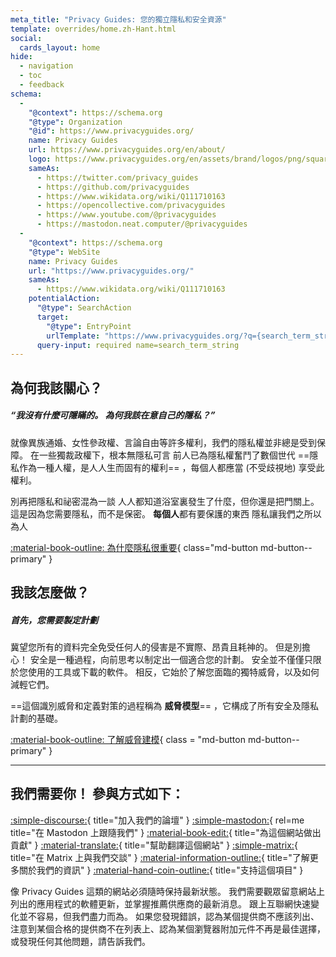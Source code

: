 ```yaml
---
meta_title: "Privacy Guides: 您的獨立隱私和安全資源"
template: overrides/home.zh-Hant.html
social:
  cards_layout: home
hide:
  - navigation
  - toc
  - feedback
schema:
  - 
    "@context": https://schema.org
    "@type": Organization
    "@id": https://www.privacyguides.org/
    name: Privacy Guides
    url: https://www.privacyguides.org/en/about/
    logo: https://www.privacyguides.org/en/assets/brand/logos/png/square/pg-yellow.png
    sameAs:
      - https://twitter.com/privacy_guides
      - https://github.com/privacyguides
      - https://www.wikidata.org/wiki/Q111710163
      - https://opencollective.com/privacyguides
      - https://www.youtube.com/@privacyguides
      - https://mastodon.neat.computer/@privacyguides
  - 
    "@context": https://schema.org
    "@type": WebSite
    name: Privacy Guides
    url: "https://www.privacyguides.org/"
    sameAs:
      - https://www.wikidata.org/wiki/Q111710163
    potentialAction:
      "@type": SearchAction
      target:
        "@type": EntryPoint
        urlTemplate: "https://www.privacyguides.org/?q={search_term_string}"
      query-input: required name=search_term_string
---
```


<!-- markdownlint-disable-next-line -->
## 為何我該關心？

##### “我沒有什麼可隱瞞的。 為何我該在意自己的隱私？”

就像異族通婚、女性參政權、言論自由等許多權利，我們的隱私權並非總是受到保障。 在一些獨裁政權下，根本無隱私可言 前人已為隱私權奮鬥了數個世代 ==隱私作為一種人權，是人人生而固有的權利== ，每個人都應當 (不受歧視地) 享受此權利。

別再把隱私和祕密混為一談 人人都知道浴室裏發生了什麼，但你還是把門關上。 這是因為您需要隱私，而不是保密。 **每個人**都有要保護的東西 隱私讓我們之所以為人

[:material-book-outline: 為什麼隱私很重要](basics/why-privacy-matters.md){ class="md-button md-button--primary" }

## 我該怎麼做？

##### 首先，您需要製定計劃

冀望您所有的資料完全免受任何人的侵害是不實際、昂貴且耗神的。 但是別擔心！ 安全是一種過程，向前思考以制定出一個適合您的計劃。 安全並不僅僅只限於您使用的工具或下載的軟件。 相反，它始於了解您面臨的獨特威脅，以及如何減輕它們。

==這個識別威脅和定義對策的過程稱為 **威脅模型**== ，它構成了所有安全及隱私計劃的基礎。

[:material-book-outline: 了解威脅建模](basics/threat-modeling.md){ class = "md-button md-button--primary" }

---

## 我們需要你！ 參與方式如下：

[:simple-discourse:](https://discuss.privacyguides.net){ title="加入我們的論壇" }
[:simple-mastodon:](https://mastodon.neat.computer/@privacyguides){ rel=me title="在 Mastodon 上跟隨我們" }
[:material-book-edit:](https://github.com/privacyguides/privacyguides.org){ title="為這個網站做出貢獻" }
[:material-translate:](https://matrix.to/#/#pg-i18n:aragon.sh){ title="幫助翻譯這個網站" }
[:simple-matrix:](https://matrix.to/#/#privacyguides:matrix.org){ title="在 Matrix 上與我們交談" }
[:material-information-outline:](about/index.md){ title="了解更多關於我們的資訊" }
[:material-hand-coin-outline:](about/donate.md){ title="支持這個項目" }

像 Privacy Guides 這類的網站必須隨時保持最新狀態。 我們需要觀眾留意網站上列出的應用程式的軟體更新，並掌握推薦供應商的最新消息。 跟上互聯網快速變化並不容易，但我們盡力而為。 如果您發現錯誤，認為某個提供商不應該列出、注意到某個合格的提供商不在列表上、認為某個瀏覽器附加元件不再是最佳選擇，或發現任何其他問題，請告訴我們。
